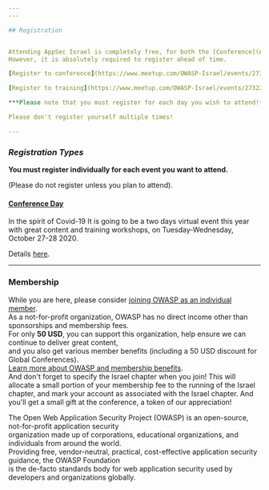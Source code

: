 ```yaml
---
---

## Registration 


Attending AppSec Israel is completely free, for both the [Conference](Agenda) and the Training.   
However, it is absolutely required to register ahead of time.   

[Register to conference](https://www.meetup.com/OWASP-Israel/events/273224114/)

[Register to training](https://www.meetup.com/OWASP-Israel/events/273224114/)

***Please note that you must register for each day you wish to attend!***  

Please don't register yourself multiple times!

---
```


### ***Registration Types*** 
**You must register individually for each event you want to attend.** 

(Please do not register unless you plan to attend).  
 

#### [Conference Day](Agenda)

In the spirit of Covid-19 It is going to be a two days virtual event this year with great content and training workshops, on Tuesday-Wednesday, October 27-28 2020. 
  
Details [here](Agenda).   

---

### Membership 

While you are here, please consider [joining OWASP as an individual member](https://www.owasp.org/index.php/Individual_Member).   
As a not-for-profit organization, OWASP has no direct income other than sponsorships and membership fees.  
For only **50 USD**, you can support this organization, help ensure we can continue to deliver great content,  
and you also get various member benefits (including a 50 USD discount for Global Conferences).  
[Learn more about OWASP and membership benefits](https://www.owasp.org/index.php/Individual_Member).  
And don't forget to specify the Israel chapter when you join! This will allocate a small portion of your membership fee to the running of the Israel chapter, and mark your account as associated with the Israel chapter. And you'll get a small gift at the conference, a token of our appreciation!  

The Open Web Application Security Project (OWASP) is an open-source, not-for-profit application security   
organization made up of corporations, educational organizations, and individuals from around the world.   
Providing free, vendor-neutral, practical, cost-effective application security guidance, the OWASP Foundation   
is the de-facto standards body for web application security used by developers and organizations globally. 
